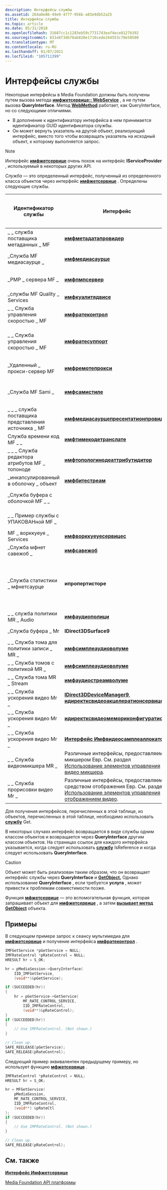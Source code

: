 ```yaml
---
description: Интерфейсы службы
ms.assetid: 264a0e86-49e9-4777-956b-a83e9db52a25
title: Интерфейсы службы
ms.topic: article
ms.date: 05/31/2018
ms.openlocfilehash: 31687cc1c1283eb59c7731743eaf4ece0127b392
ms.sourcegitcommit: 831e8f3db78ab820e1710cede244553c70e50500
ms.translationtype: MT
ms.contentlocale: ru-RU
ms.lasthandoff: 01/07/2021
ms.locfileid: "105711399"
---
```

# <a name="service-interfaces"></a>Интерфейсы службы

Некоторые интерфейсы в Media Foundation должны быть получены путем вызова метода [**имфжетсервице:: WebService**](/windows/desktop/api/mfidl/nf-mfidl-imfgetservice-getservice) , а не путем вызова **QueryInterface**. Метод [**WebMethod**](/windows/desktop/api/mfidl/nn-mfidl-imfgetservice) работает, как QueryInterface, но со следующими отличиями.

-   В дополнение к идентификатору интерфейса в нем принимается идентификатор GUID идентификатора службы.
-   Он может вернуть указатель на другой объект, реализующий интерфейс, вместо того чтобы возвращать указатель на исходный объект, к которому выполняется запрос.

> [!Note]  
> Интерфейс [**имфжетсервице**](/windows/desktop/api/mfidl/nn-mfidl-imfgetservice) очень похож на интерфейс **IServiceProvider** , используемый в некоторых других API.

 

*Служба* — это определенный интерфейс, полученный из определенного класса объектов через интерфейс [**имфжетсервице**](/windows/desktop/api/mfidl/nn-mfidl-imfgetservice) . Определены следующие службы.



| Идентификатор службы                          | Интерфейс                                                                                                                                | Объекты, которые могут предоставлять доступ к этой службе                                                                                                            |
|---------------------------------------------|------------------------------------------------------------------------------------------------------------------------------------------|---------------------------------------------------------------------------------------------------------------------------------------------------|
| \_ \_ служба поставщика метаданных \_ MF             | [**имфметадатапровидер**](/windows/desktop/api/mfidl/nn-mfidl-imfmetadataprovider)                                                                                       | Источники мультимедиа                                                                                                                                     |
| \_Служба MF медиасаурце \_                    | [**имфмедиасаурце**](/windows/desktop/api/mfidl/nn-mfidl-imfmediasource)                                                                                                 | Поддерживается в Windows 8.1 и более поздних версиях.<br/>                                                                                                    |
| \_PMP \_ сервера MF \_                    | [**имфпмпсервер**](/windows/desktop/api/mfidl/nn-mfidl-imfpmpserver)                                                                                                     | Сеанс защищенного пути к носителю (PMP).                                                                                                         |
| \_службы MF Quality \_ Services                       | [**имфкуалитядвисе**](/windows/desktop/api/mfidl/nn-mfidl-imfqualityadvise)                                                                                             | Источники мультимедиа.                                                                                                                                    |
| \_ \_ Служба управления скоростью \_ MF                  | [**имфратеконтрол**](/windows/desktop/api/mfidl/nn-mfidl-imfratecontrol)                                                                                                 | Источники мультимедиа, сеанс мультимедиа                                                                                                                      |
| \_ \_ Служба управления скоростью \_ MF                  | [**имфратесуппорт**](/windows/desktop/api/mfidl/nn-mfidl-imfratesupport)                                                                                                 | Источники мультимедиа, приемники мультимедиа, сеанс мультимедиа                                                                                                         |
| \_Удаленный \_ прокси-сервер MF                           | [**имфремотепрокси**](/windows/desktop/api/mfidl/nn-mfidl-imfremoteproxy)                                                                                                 | Учетные записи-посредники для удаленных объектов.                                                                                                                       |
| \_Служба MF Sami \_                           | [**имфсамистиле**](/windows/desktop/api/mfidl/nn-mfidl-imfsamistyle)                                                                                                     | Синхронизированный доступный источник мультимедиа обмена мультимедиа (SAMI).                                                                                    |
| \_ \_ \_ служба поставщика представления источника \_ MF | [**имфмедиасаурцепресентатионпровидер**](/windows/desktop/api/mfidl/nn-mfidl-imfmediasourcepresentationprovider)                                                         | Источник Sequencer                                                                                                                                  |
| Служба времени код MF \_ \_                       | [**имфтимекодетранслате**](/windows/desktop/api/mfidl/nn-mfidl-imftimecodetranslate)                                                                                     | Источник носителя ASF.                                                                                                                                 |
| \_ \_ \_ Служба редактора атрибутов MF \_ топоноде    | [**имфтопологинодеаттрибутидитор**](/windows/desktop/api/mfidl/nn-mfidl-imftopologynodeattributeeditor)                                                                 | Сеанс мультимедиа                                                                                                                                     |
| \_инкапсулированный в оболочку \_ объект                         | [**имфбитестреам**](/windows/desktop/api/mfobjects/nn-mfobjects-imfbytestream)                                                                                                   | Обтекаемые объекты                                                                                                                                   |
| \_Служба буфера с оболочкой MF \_ \_                |                                                                                                                                          | Поддерживается в Windows 8.1 и более поздних версиях.<br/>                                                                                                    |
| \_ \_ Пример службы с УПАКОВАНной MF \_                 |                                                                                                                                          | Поддерживается в Windows 8.1 и более поздних версиях.<br/>                                                                                                    |
| MF \_ ворккуеуе \_ Services                     | [**имфворккуеуесервицес**](/windows/desktop/api/mfidl/nn-mfidl-imfworkqueueservices)                                                                                     | Сеанс мультимедиа                                                                                                                                     |
| \_Служба мфнет савежоб \_                     | [**имфсавежоб**](/windows/desktop/api/mfidl/nn-mfidl-imfsavejob)                                                                                                         | Байтовые потоки                                                                                                                                      |
| \_Служба статистики \_ мфнетсаурце            | **ипропертисторе**                                                                                                                       | Источник сети. Используйте эту службу для получения статистики сети. См [**. \_ свойство мфнетсаурце Statistics**](mfnetsource-statistics-property.md). |
| \_ \_ служба политики MR \_ Audio                  | [**имфаудиополици**](/windows/desktop/api/mfidl/nn-mfidl-imfaudiopolicy)                                                                                                 | Модуль подготовки звука                                                                                                                                    |
| \_Служба буфера \_ Mr                         | **IDirect3DSurface9**                                                                                                                    | Буферы поверхности DirectX                                                                                                                           |
| \_ \_ Служба тома для политики записи \_ MR \_        | [**имфсимплеаудиоволуме**](/windows/desktop/api/mfidl/nn-mfidl-imfsimpleaudiovolume)                                                                                     | Источник записи звука                                                                                                                              |
| \_ \_ Служба томов с политикой MR \_                 | [**имфсимплеаудиоволуме**](/windows/desktop/api/mfidl/nn-mfidl-imfsimpleaudiovolume)                                                                                     | Модуль подготовки звука                                                                                                                                    |
| \_ \_ Служба тома MR \_ Stream                 | [**имфаудиостреамволуме**](/windows/desktop/api/mfidl/nn-mfidl-imfaudiostreamvolume)                                                                                     | Модуль подготовки звука                                                                                                                                    |
| \_ \_ Служба ускорения видео Mr \_            | [**IDirect3DDeviceManager9**](/windows/desktop/api/dxva2api/nn-dxva2api-idirect3ddevicemanager9), [ **идиректксвидеоакцелератионсервице**](/windows/desktop/api/dxva2api/nn-dxva2api-idirectxvideoaccelerationservice) | Улучшенный обработчик видео (Евр)                                                                                                                     |
| \_ \_ Служба ускорения видео Mr \_            | [**идиректксвидеомемориконфигуратион**](/windows/desktop/api/dxva2api/nn-dxva2api-idirectxvideomemoryconfiguration)                                                             | Входные сигналы в фильтре Евр DirectShow                                                                                                           |
| \_ \_ Служба ускорения видео Mr \_            | [**Интерфейс Имфвидеосамплеаллокатор**](/windows/desktop/api/mfidl/nn-mfidl-imfvideosampleallocator)                                                                     | Приемники потоков Евр.                                                                                                                                 |
| \_ \_ Служба видеомикшера MR \_                   | Различные интерфейсы, предоставляемые микшером Евр. См. раздел [Использование элементов управления видео микшера](using-the-video-mixer-controls.md).                   | евр                                                                                                                                               |
| \_ \_ Служба прорисовки видео Mr \_                  | Различные интерфейсы, предоставляемые средством отображения Евр. См. раздел [Использование элементов управления отображением видео](using-the-video-display-controls.md).           | евр                                                                                                                                               |



 

Для получения интерфейсов, перечисленных в этой таблице, из объектов, перечисленных в этой таблице, необходимо использовать [**службу**](/windows/desktop/api/mfidl/nf-mfidl-imfgetservice-getservice) Get.

В некоторых случаях интерфейс возвращается в виде службы одним классом объектов и возвращается через **QueryInterface** другим классом объектов. На страницах ссылок для каждого интерфейса указывается, когда следует использовать [**службу**](/windows/desktop/api/mfidl/nf-mfidl-imfgetservice-getservice) IsReference и когда следует использовать **QueryInterface**.

> [!Caution]  
> Объект может быть реализован таким образом, что он возвращает интерфейс службы через **QueryInterface** и [**GetObject.**](/windows/desktop/api/mfidl/nf-mfidl-imfgetservice-getservice) Однако использование **QueryInterface** , если требуется **услуга** , может привести к проблемам совместимости позже.

 

Функция [**мфжетсервице**](/windows/desktop/api/mfidl/nf-mfidl-mfgetservice) — это вспомогательная функция, которая запрашивает объект для [**имфжетсервице**](/windows/desktop/api/mfidl/nn-mfidl-imfgetservice) , а затем [**вызывает метод GetObject**](/windows/desktop/api/mfidl/nf-mfidl-imfgetservice-getservice) объекта.

## <a name="examples"></a>Примеры

В следующем примере запрос к сеансу мультимедиа для [**имфжетсервице**](/windows/desktop/api/mfidl/nn-mfidl-imfgetservice) и получение интерфейса [**имфратеконтрол**](/windows/desktop/api/mfidl/nn-mfidl-imfratecontrol) .


```C++
IMFGetService *pGetService = NULL;
IMFRateControl *pRateControl = NULL;
HRESULT hr = S_OK;

hr = pMediaSession->QueryInterface(
    IID_IMFGetService, 
    (void**)&pGetService);

if (SUCCEEDED(hr))
{
    hr = pGetService->GetService(
        MF_RATE_CONTROL_SERVICE, 
        IID_IMFRateControl,
        (void**)&pRateControl);
}
if (SUCCEEDED(hr))
{
    // Use IMFRateControl. (Not shown.)
}

// Clean up.
SAFE_REELEASE(pGetService);
SAFE_RELEASE(pRateControl);
```



Следующий пример эквивалентен предыдущему примеру, но использует функцию [**мфжетсервице**](/windows/desktop/api/mfidl/nf-mfidl-mfgetservice) .


```C++
IMFRateControl *pRateControl = NULL;
HRESULT hr = S_OK;

hr = MFGetService(
    pMediaSession, 
    MF_RATE_CONTROL_SERVICE, 
    IID_IMFRateControl, 
    (void**) &pRateCtl 
); 
if (SUCCEEDED(hr))
{
    // Use IMFRateControl. (Not shown.)
}

// Clean up.
SAFE_RELEASE(pRateControl);
```



## <a name="related-topics"></a>См. также

<dl> <dt>

[**Интерфейс Имфжетсервице**](/windows/desktop/api/mfidl/nn-mfidl-imfgetservice)
</dt> <dt>

[Media Foundation API платформы](media-foundation-platform-apis.md)
</dt> </dl>

 

 




